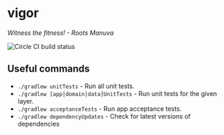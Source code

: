 # vigor
*Witness the fitness! - Roots Manuva*

![Circle CI build status](https://circleci.com/gh/:owner/:repo.svg?style=shield&circle-token=:circle-token)


## Useful commands

* `./gradlew unitTests` - Run all unit tests.
* `./gradlew [app|domain|data]UnitTests` - Run unit tests for the given layer.
* `./gradlew acceptanceTests` - Run app acceptance tests.
* `./gradlew dependencyUpdates` - Check for latest versions of dependencies  
